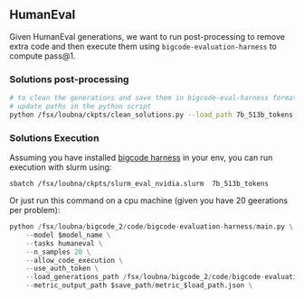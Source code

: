 ## HumanEval

Given HumanEval generations, we want to run post-processing to remove extra code and then execute them using `bigcode-evaluation-harness` to compute pass@1.

### Solutions post-processing
```bash
# to clean the generations and save them in bigcode-eval-harness format
# update paths in the python script
python /fsx/loubna/ckpts/clean_solutions.py --load_path 7b_513b_tokens.json --save_path 7b_513b_tokens.json
```

### Solutions Execution
Assuming you have installed [bigcode harness](https://github.com/bigcode-project/bigcode-evaluation-harness) in your env, you can run execution with slurm using:
```
sbatch /fsx/loubna/ckpts/slurm_eval_nvidia.slurm  7b_513b_tokens
```

Or just run this command on a cpu machine (given you have 20 geerations per problem):

```python
python /fsx/loubna/bigcode_2/code/bigcode-evaluation-harness/main.py \
    --model $model_name \
    --tasks humaneval \
    --n_samples 20 \
    --allow_code_execution \
    --use_auth_token \
    --load_generations_path /fsx/loubna/bigcode_2/code/bigcode-evaluation-harness/nvidia/$load_path.json \
    --metric_output_path $save_path/metric_$load_path.json \
```
